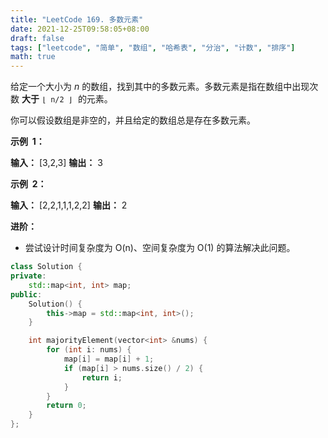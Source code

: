 ```yaml
---
title: "LeetCode 169. 多数元素"
date: 2021-12-25T09:58:05+08:00
draft: false
tags: ["leetcode", "简单", "数组", "哈希表", "分治", "计数", "排序"]
math: true
---
```


给定一个大小为 _n_ 的数组，找到其中的多数元素。多数元素是指在数组中出现次数 **大于** `⌊ n/2 ⌋`  的元素。

你可以假设数组是非空的，并且给定的数组总是存在多数元素。

<!--more-->

**示例  1：**

**输入：** [3,2,3]
**输出：** 3

**示例  2：**

**输入：** [2,2,1,1,1,2,2]
**输出：** 2

**进阶：**

- 尝试设计时间复杂度为 O(n)、空间复杂度为 O(1) 的算法解决此问题。

```cpp
class Solution {
private:
    std::map<int, int> map;
public:
    Solution() {
        this->map = std::map<int, int>();
    }

    int majorityElement(vector<int> &nums) {
        for (int i: nums) {
            map[i] = map[i] + 1;
            if (map[i] > nums.size() / 2) {
                return i;
            }
        }
        return 0;
    }
};
```
